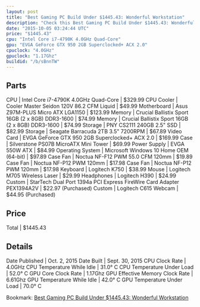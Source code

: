 ```yaml
---
layout: post
title: "Best Gaming PC Build Under $1445.43: Wonderful Workstation"
description: "Check this Best Gaming PC Build Under $1445.43: Wonderful Workstation. CPU: Intel Core i7-4790K 4.0GHz Quad-Core, CPU Cooler: Cooler Master Seidon 120V 86.2 CFM Liquid, Mo"
date: "2015-10-05 03:24:44 UTC"
price: "$1445.43"
cpu: "Intel Core i7-4790K 4.0GHz Quad-Core"
gpu: "EVGA GeForce GTX 950 2GB Superclocked+ ACX 2.0"
cpuclock: "4.0GHz"
gpuclock: "1.17Ghz"
buildid: "/b/sBnnTW"
---
```


## Parts

CPU | Intel Core i7-4790K 4.0GHz Quad-Core | $329.99
CPU Cooler | Cooler Master Seidon 120V 86.2 CFM Liquid | $49.99
Motherboard | Asus Z97M-PLUS Micro ATX LGA1150 | $123.99
Memory | Crucial Ballistix Sport 16GB (2 x 8GB) DDR3-1600 | $74.99
Memory | Crucial Ballistix Sport 16GB (2 x 8GB) DDR3-1600 | $74.99
Storage | PNY CS2111 240GB 2.5" SSD | $82.99
Storage | Seagate Barracuda 2TB 3.5" 7200RPM | $67.89
Video Card | EVGA GeForce GTX 950 2GB Superclocked+ ACX 2.0 | $169.99
Case | Silverstone PS07B MicroATX Mini Tower | $69.99
Power Supply | EVGA 550W ATX | $84.99
Operating System | Microsoft Windows 10 Home OEM (64-bit) | $97.89
Case Fan | Noctua NF-F12 PWM 55.0 CFM 120mm | $19.89
Case Fan | Noctua NF-P12 PWM 120mm | $17.98
Case Fan | Noctua NF-P12 PWM 120mm | $17.98
Keyboard | Logitech K750 | $38.99
Mouse | Logitech M705 Wireless Laser | $29.99
Headphones | Logitech H390 | $24.99
Custom | StarTech Dual Port 1394a PCI Express FireWire Card Adapter PEX1394A2V | $22.97 (Purchased)
Custom | Logitech C615 Webcam | $44.95 (Purchased)

## Price

Total | $1445.43

## Details

Date Published | Oct. 2, 2015
Date Built | Sept. 30, 2015
CPU Clock Rate | 4.0GHz
CPU Temperature While Idle | 31.0° C
CPU Temperature Under Load | 52.0° C
GPU Core Clock Rate | 1.17Ghz
GPU Effective Memory Clock Rate | 6.61Ghz
GPU Temperature While Idle | 42.0° C
GPU Temperature Under Load | 70.0° C

Bookmark: [Best Gaming PC Build Under $1445.43: Wonderful Workstation](http://pcbuilders.github.io/2015/10/05/best-gaming-pc-build-under-1445-dollars-dot-43-wonderful-workstation/)
